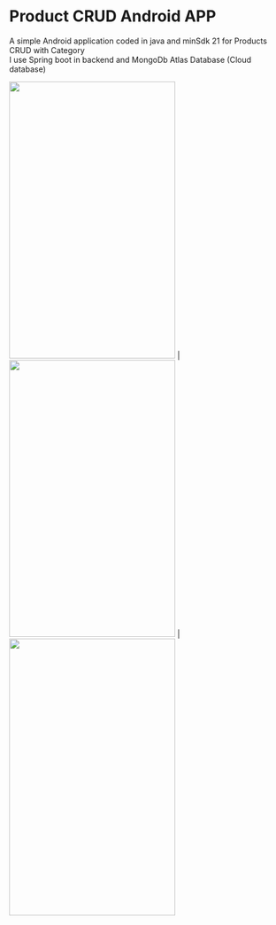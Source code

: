 # Product CRUD Android APP
A simple Android application coded in java and minSdk 21 for Products CRUD with Category <br>
I use Spring boot in backend and MongoDb Atlas Database (Cloud database)

                     
<img src="https://user-images.githubusercontent.com/71232427/193049727-06422064-249d-445f-9fb5-463d92b4fcd6.jpg" width="300" height="500" > | <img src="https://user-images.githubusercontent.com/71232427/193049741-b1b3b77a-b557-4f8d-ae38-a3f6b4d367a8.jpg" width="300" height="500" >  | <img src="https://user-images.githubusercontent.com/71232427/193049746-8a143b54-3a45-4b4c-b0f9-c082b9bb3f13.jpg" width="300" height="500" >


 <!--  
![Screenshot_20220929-130103](https://user-images.githubusercontent.com/71232427/193049746-8a143b54-3a45-4b4c-b0f9-c082b9bb3f13.jpg)
![Screenshot_20220929-130050](https://user-images.githubusercontent.com/71232427/193049751-b7f78422-9850-4024-ba0b-3a60fcd3cde8.jpg)
-->
